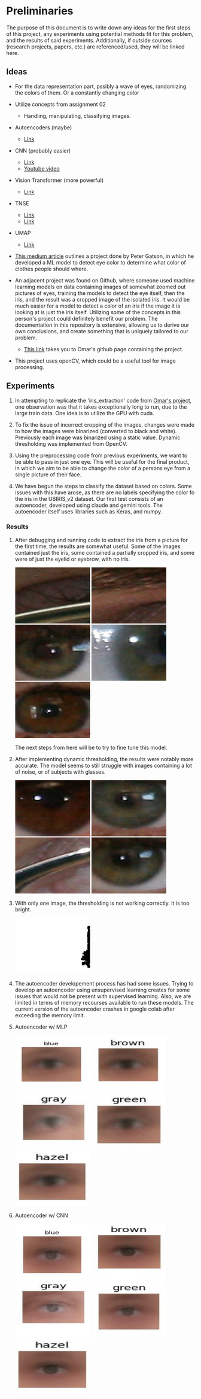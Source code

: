 # Preliminaries

The purpose of this document is to write down any ideas for the first steps of this project, any experiments using potential methods fit for this problem, 
and the results of said experiments. Additionally, if outside sources (research projects, papers, etc.) are referenced/used, they will be linked here.

## Ideas

- For the data representation part, pssibly a wave of eyes, randomizing the colors of them. Or a constantly changing color
- Utilize concepts from assignment 02
  - Handling, manipulating, classifying images.
- Autoencoders (maybe)
  - [Link](https://www.jeremyjordan.me/autoencoders/)
- CNN (probably easier)
  - [Link](https://www.geeksforgeeks.org/convolutional-neural-network-cnn-in-machine-learning/)
  - [Youtube video](https://www.youtube.com/watch?v=U1toUkZw6VI)
- Vision Transformer (more powerful)
  - [Link](https://viso.ai/deep-learning/vision-transformer-vit/)
- TNSE
  - [Link](https://www.datacamp.com/tutorial/introduction-t-sne)
  - [Link](https://medium.com/@sachinsoni600517/mastering-t-sne-t-distributed-stochastic-neighbor-embedding-0e365ee898ea)
- UMAP
  - [Link](https://umap-learn.readthedocs.io/en/latest/)
- [This medium article](https://medium.com/@peter.gaston/iris-color-detection-using-fast-ai-826d1900bcf0) outlines a project done by Peter Gatson, in which he developed a ML model to detect eye color to determine what color of clothes people should where.
- An adjacent project was found on Github, where someone used machine learning models on data containing images of somewhat zoomed out pictures of eyes, 
training the models to detect the eye itself, then the iris, and the result was a cropped image of the isolated iris. It would be much easier for a 
model to detect a color of an iris if the image it is looking at is just the iris itself. Utilizing some of the concepts in this person's project could
definitely benefit our problem. The documentation in this repository is extensive, allowing us to derive our own conclusions, and create something that is 
uniquely tailored to our problem.
  - [This link](https://github.com/OmarMedhat22/Iris-Recognition-on-Ubiris-v2?tab=readme-ov-file) takes you to Omar's github page containing the project.

- This project uses openCV, which could be a useful tool for image processing.

## Experiments

1. In attempting to replicate the 'iris_extraction' code from [Omar's project](https://github.com/OmarMedhat22/Iris-Recognition-on-Ubiris-v2?tab=readme-ov-file), 
   one observation was that it takes exceptionally long to run, due to the large train data. One idea is to utilize the GPU with cuda.

2. To fix the issue of incorrect cropping of the images, changes were made to how the images were binarized (converted to black and white). Previously each image 
   was binarized using a static value. Dynamic thresholding was implemented from OpenCV.

3. Using the preprocessing code from previous experiments, we want to be able to pass in just one eye. This will be useful for the final product, in which we aim 
   to be able to change the color of a persons eye from a single picture of their face.

4. We have begun the steps to classify the dataset based on colors. Some issues with this have arose, as there are no labels specifying the color fo the iris in 
   the UBIRIS_v2 dataset. Our first test consists of an autoencoder, developed using claude and gemini tools. The autoencoder itself uses libraries such as Keras, 
   and numpy.

### Results

1. After debugging and running code to extract the iris from a picture for the first time, the results are somewhat useful. Some of the images contained just the 
   iris, some contained a partially cropped iris, and some were of just the eyelid or eyebrow, with no iris.

   ![](../iris.1.5.jpg) ![](../iris1.2.jpg) ![](../iris1.3.jpg) ![](../iris1.4.jpg) ![](../iris1.1.jpg)

   The next steps from here will be to try to fine tune this model.

2. After implementing dynamic thresholding, the results were notably more accurate. The model seems to still struggle with images containing a lot of noise, or of     subjects with glasses.

   ![](../iris2.1.jpg) ![](../iris2.2.jpg) ![](../iris2.3.jpg) ![](../iris2.4.jpg)

3. With only one image, the thresholding is not working correctly. It is too bright.

   ![](../SingleThreshold1.0.jpg)

4. The autoencoder developement process has had some issues. Trying to develop an autoencoder using unsupervised learning creates for some issues that would not be 
   present with supervised learning. Also, we are limited in terms of memory recourses available to run these models. The current version of the autoencoder 
   crashes in google colab after exceeding the memory limit.

5. Autoencoder w/ MLP


   <img src="../blue(1-mlp).jpg" alt="Description" width="200" height="150">
   <img src="../brown(1-mlp).jpg" alt="Description" width="200" height="150">
   <img src="../gray(1-mlp).jpg" alt="Description" width="200" height="150">
   <img src="../green(1-mlp).jpg" alt="Description" width="200" height="150">
   <img src="../hazel(1-mlp).jpg" alt="Description" width="200" height="150">


7. Autoencoder w/ CNN


   <img src="../blue(1-cnn).jpg" alt="Description" width="200" height="150">
   <img src="../brown(1-cnn).jpg" alt="Description" width="200" height="150">
   <img src="../gray(1-cnn).jpg" alt="Description" width="200" height="150">
   <img src="../green(1-cnn).jpg" alt="Description" width="200" height="150">
   <img src="../hazel(1-cnn).jpg" alt="Description" width="200" height="150">

